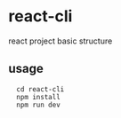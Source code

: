 # react-cli
  react project basic structure
## usage
  ```shell
    cd react-cli
    npm install
    npm run dev
  ```
